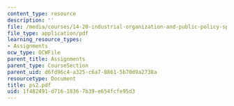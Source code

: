 ```yaml
---
content_type: resource
description: ''
file: /media/courses/14-20-industrial-organization-and-public-policy-spring-2003/1f482491d71618367b39e654fcfe95d3_ps2.pdf
file_type: application/pdf
learning_resource_types:
- Assignments
ocw_type: OCWFile
parent_title: Assignments
parent_type: CourseSection
parent_uid: d6fd96c4-a325-c6a7-8861-5b70d9a2738a
resourcetype: Document
title: ps2.pdf
uid: 1f482491-d716-1836-7b39-e654fcfe95d3
---
```

